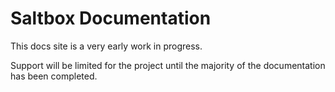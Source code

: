 # Saltbox Documentation

This docs site is a very early work in progress.

Support will be limited for the project until the majority of the documentation has been completed.
